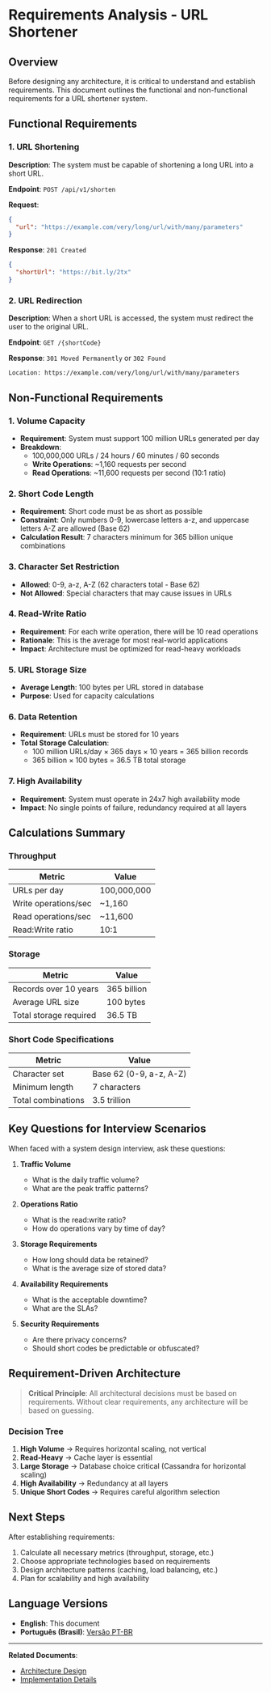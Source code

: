 # Requirements Analysis - URL Shortener

## Overview

Before designing any architecture, it is critical to understand and establish requirements. This document outlines the functional and non-functional requirements for a URL shortener system.

## Functional Requirements

### 1. URL Shortening
**Description**: The system must be capable of shortening a long URL into a short URL.

**Endpoint**: `POST /api/v1/shorten`

**Request**:
```json
{
  "url": "https://example.com/very/long/url/with/many/parameters"
}
```

**Response**: `201 Created`
```json
{
  "shortUrl": "https://bit.ly/2tx"
}
```

### 2. URL Redirection
**Description**: When a short URL is accessed, the system must redirect the user to the original URL.

**Endpoint**: `GET /{shortCode}`

**Response**: `301 Moved Permanently` or `302 Found`
```
Location: https://example.com/very/long/url/with/many/parameters
```

## Non-Functional Requirements

### 1. Volume Capacity
- **Requirement**: System must support 100 million URLs generated per day
- **Breakdown**:
  - 100,000,000 URLs / 24 hours / 60 minutes / 60 seconds
  - **Write Operations**: ~1,160 requests per second
  - **Read Operations**: ~11,600 requests per second (10:1 ratio)

### 2. Short Code Length
- **Requirement**: Short code must be as short as possible
- **Constraint**: Only numbers 0-9, lowercase letters a-z, and uppercase letters A-Z are allowed (Base 62)
- **Calculation Result**: 7 characters minimum for 365 billion unique combinations

### 3. Character Set Restriction
- **Allowed**: 0-9, a-z, A-Z (62 characters total - Base 62)
- **Not Allowed**: Special characters that may cause issues in URLs

### 4. Read-Write Ratio
- **Requirement**: For each write operation, there will be 10 read operations
- **Rationale**: This is the average for most real-world applications
- **Impact**: Architecture must be optimized for read-heavy workloads

### 5. URL Storage Size
- **Average Length**: 100 bytes per URL stored in database
- **Purpose**: Used for capacity calculations

### 6. Data Retention
- **Requirement**: URLs must be stored for 10 years
- **Total Storage Calculation**:
  - 100 million URLs/day × 365 days × 10 years = 365 billion records
  - 365 billion × 100 bytes = 36.5 TB total storage

### 7. High Availability
- **Requirement**: System must operate in 24x7 high availability mode
- **Impact**: No single points of failure, redundancy required at all layers

## Calculations Summary

### Throughput
| Metric | Value |
|--------|-------|
| URLs per day | 100,000,000 |
| Write operations/sec | ~1,160 |
| Read operations/sec | ~11,600 |
| Read:Write ratio | 10:1 |

### Storage
| Metric | Value |
|--------|-------|
| Records over 10 years | 365 billion |
| Average URL size | 100 bytes |
| Total storage required | 36.5 TB |

### Short Code Specifications
| Metric | Value |
|--------|-------|
| Character set | Base 62 (0-9, a-z, A-Z) |
| Minimum length | 7 characters |
| Total combinations | 3.5 trillion |

## Key Questions for Interview Scenarios

When faced with a system design interview, ask these questions:

1. **Traffic Volume**
   - What is the daily traffic volume?
   - What are the peak traffic patterns?

2. **Operations Ratio**
   - What is the read:write ratio?
   - How do operations vary by time of day?

3. **Storage Requirements**
   - How long should data be retained?
   - What is the average size of stored data?

4. **Availability Requirements**
   - What is the acceptable downtime?
   - What are the SLAs?

5. **Security Requirements**
   - Are there privacy concerns?
   - Should short codes be predictable or obfuscated?

## Requirement-Driven Architecture

> **Critical Principle**: All architectural decisions must be based on requirements. Without clear requirements, any architecture will be based on guessing.

### Decision Tree

1. **High Volume** → Requires horizontal scaling, not vertical
2. **Read-Heavy** → Cache layer is essential
3. **Large Storage** → Database choice critical (Cassandra for horizontal scaling)
4. **High Availability** → Redundancy at all layers
5. **Unique Short Codes** → Requires careful algorithm selection

## Next Steps

After establishing requirements:
1. Calculate all necessary metrics (throughput, storage, etc.)
2. Choose appropriate technologies based on requirements
3. Design architecture patterns (caching, load balancing, etc.)
4. Plan for scalability and high availability

## Language Versions
- **English**: This document
- **Português (Brasil)**: [Versão PT-BR](./pt-br/requirements-analysis.pt-br.md)

---

**Related Documents**:
- [Architecture Design](architecture-design.md)
- [Implementation Details](implementation-details.md)

